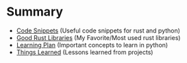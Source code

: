 # Summary
- [Code Snippets](./code_snippets.md) (Useful code snippets for rust and python)
- [Good Rust Libraries](./good_rust_libraries.md) (My Favorite/Most used rust libraries)
- [Learning Plan](./learning_plan.md) (Important concepts to learn in python)
- [Things Learned](./things_learned.md) (Lessons learned from projects)
